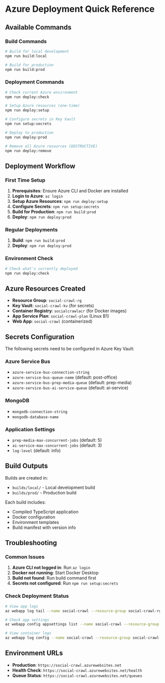 # Azure Deployment Quick Reference

## Available Commands

### Build Commands
```bash
# Build for local development
npm run build:local

# Build for production
npm run build:prod
```

### Deployment Commands
```bash
# Check current Azure environment
npm run deploy:check

# Setup Azure resources (one-time)
npm run deploy:setup

# Configure secrets in Key Vault
npm run setup:secrets

# Deploy to production
npm run deploy:prod

# Remove all Azure resources (DESTRUCTIVE)
npm run deploy:remove
```

## Deployment Workflow

### First Time Setup
1. **Prerequisites**: Ensure Azure CLI and Docker are installed
2. **Login to Azure**: `az login`
3. **Setup Azure Resources**: `npm run deploy:setup`
4. **Configure Secrets**: `npm run setup:secrets`
5. **Build for Production**: `npm run build:prod`
6. **Deploy**: `npm run deploy:prod`

### Regular Deployments
1. **Build**: `npm run build:prod`
2. **Deploy**: `npm run deploy:prod`

### Environment Check
```bash
# Check what's currently deployed
npm run deploy:check
```

## Azure Resources Created

- **Resource Group**: `social-crawl-rg`
- **Key Vault**: `social-crawl-kv` (for secrets)
- **Container Registry**: `socialcrawlacr` (for Docker images)
- **App Service Plan**: `social-crawl-plan` (Linux B1)
- **Web App**: `social-crawl` (containerized)

## Secrets Configuration

The following secrets need to be configured in Azure Key Vault:

### Azure Service Bus
- `azure-service-bus-connection-string`
- `azure-service-bus-queue-name` (default: post-office)
- `azure-service-bus-prep-media-queue` (default: prep-media)
- `azure-service-bus-ai-service-queue` (default: ai-service)

### MongoDB
- `mongodb-connection-string`
- `mongodb-database-name`

### Application Settings
- `prep-media-max-concurrent-jobs` (default: 5)
- `ai-service-max-concurrent-jobs` (default: 3)
- `log-level` (default: info)

## Build Outputs

Builds are created in:
- `builds/local/` - Local development build
- `builds/prod/` - Production build

Each build includes:
- Compiled TypeScript application
- Docker configuration
- Environment templates
- Build manifest with version info

## Troubleshooting

### Common Issues
1. **Azure CLI not logged in**: Run `az login`
2. **Docker not running**: Start Docker Desktop
3. **Build not found**: Run build command first
4. **Secrets not configured**: Run `npm run setup:secrets`

### Check Deployment Status
```bash
# View app logs
az webapp log tail --name social-crawl --resource-group social-crawl-rg

# Check app settings
az webapp config appsettings list --name social-crawl --resource-group social-crawl-rg

# View container logs
az webapp log config --name social-crawl --resource-group social-crawl-rg --docker-container-logging filesystem
```

## Environment URLs

- **Production**: `https://social-crawl.azurewebsites.net`
- **Health Check**: `https://social-crawl.azurewebsites.net/health`
- **Queue Status**: `https://social-crawl.azurewebsites.net/queues`
